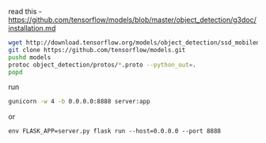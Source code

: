 read this - https://github.com/tensorflow/models/blob/master/object_detection/g3doc/installation.md

```sh
wget http://download.tensorflow.org/models/object_detection/ssd_mobilenet_v1_coco_11_06_2017.tar.gz
git clone https://github.com/tensorflow/models.git
pushd models
protoc object_detection/protos/*.proto --python_out=.
popd
```

run

```sh
gunicorn -w 4 -b 0.0.0.0:8888 server:app
```

or

```
env FLASK_APP=server.py flask run --host=0.0.0.0 --port 8888
```
